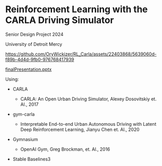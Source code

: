 # Reinforcement Learning with the CARLA Driving Simulator

Senior Design Project 2024

University of Detroit Mercy

https://github.com/OryWickizer/RL_Carla/assets/22403868/5639060d-f89b-4d4d-9fb0-976768417939

[finalPresentation.pptx](https://github.com/OryWickizer/RL_Carla/files/15134205/finalPresentation.-.Just.Ory.s.Part.for.github.pptx)

Using:
- CARLA
  - CARLA: An Open Urban Driving Simulator, Alexey Dosovitskiy et. Al., 2017
 
- gym-carla
  - Interpretable End-to-end Urban Autonomous Driving with Latent Deep Reinforcement Learning, Jianyu Chen et. Al., 2020

- Gymnasium
  - OpenAI Gym, Greg Brockman, et. Al., 2016
- Stable Baselines3
